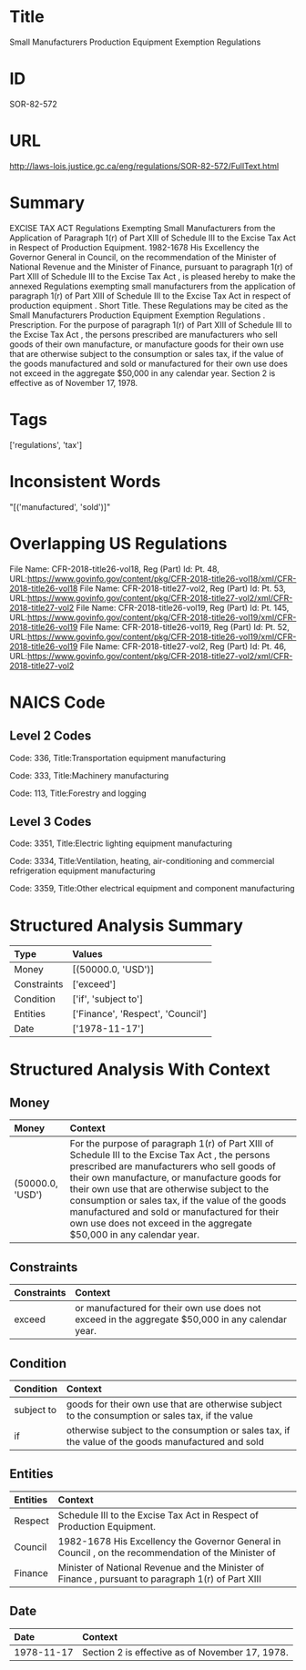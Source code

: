 # Title
Small Manufacturers Production Equipment Exemption Regulations


# ID
SOR-82-572

# URL
http://laws-lois.justice.gc.ca/eng/regulations/SOR-82-572/FullText.html


# Summary
EXCISE TAX ACT Regulations Exempting Small Manufacturers from the Application of Paragraph 1(r) of Part XIII of Schedule III to the Excise Tax Act in Respect of Production Equipment.
1982-1678 His Excellency the Governor General in Council, on the recommendation of the Minister of National Revenue and the Minister of Finance, pursuant to paragraph 1(r) of Part XIII of Schedule III to the  Excise Tax Act , is pleased hereby to make the annexed  Regulations exempting small manufacturers from the application of paragraph 1(r) of Part XIII of Schedule III to the Excise Tax Act in respect of production equipment .
Short Title.
These Regulations may be cited as the  Small Manufacturers Production Equipment Exemption Regulations .
Prescription.
For the purpose of paragraph 1(r) of Part XIII of Schedule III to the  Excise Tax Act , the persons prescribed are manufacturers who sell goods of their own manufacture, or manufacture goods for their own use that are otherwise subject to the consumption or sales tax, if the value of the goods manufactured and sold or manufactured for their own use does not exceed in the aggregate $50,000 in any calendar year.
Section 2 is effective as of November 17, 1978.


# Tags
['regulations', 'tax']


# Inconsistent Words
"[('manufactured', 'sold')]"


# Overlapping US Regulations
File Name: CFR-2018-title26-vol18, Reg (Part) Id: Pt. 48, URL:https://www.govinfo.gov/content/pkg/CFR-2018-title26-vol18/xml/CFR-2018-title26-vol18
File Name: CFR-2018-title27-vol2, Reg (Part) Id: Pt. 53, URL:https://www.govinfo.gov/content/pkg/CFR-2018-title27-vol2/xml/CFR-2018-title27-vol2
File Name: CFR-2018-title26-vol19, Reg (Part) Id: Pt. 145, URL:https://www.govinfo.gov/content/pkg/CFR-2018-title26-vol19/xml/CFR-2018-title26-vol19
File Name: CFR-2018-title26-vol19, Reg (Part) Id: Pt. 52, URL:https://www.govinfo.gov/content/pkg/CFR-2018-title26-vol19/xml/CFR-2018-title26-vol19
File Name: CFR-2018-title27-vol2, Reg (Part) Id: Pt. 46, URL:https://www.govinfo.gov/content/pkg/CFR-2018-title27-vol2/xml/CFR-2018-title27-vol2



# NAICS Code
## Level 2 Codes
Code: 336, Title:Transportation equipment manufacturing

Code: 333, Title:Machinery manufacturing

Code: 113, Title:Forestry and logging




## Level 3 Codes
Code: 3351, Title:Electric lighting equipment manufacturing

Code: 3334, Title:Ventilation, heating, air-conditioning and commercial refrigeration equipment manufacturing

Code: 3359, Title:Other electrical equipment and component manufacturing







# Structured Analysis Summary
| Type        | Values                            |
|:------------|:----------------------------------|
| Money       | [(50000.0, 'USD')]                |
| Constraints | ['exceed']                        |
| Condition   | ['if', 'subject to']              |
| Entities    | ['Finance', 'Respect', 'Council'] |
| Date        | ['1978-11-17']                    |


# Structured Analysis With Context
 


## Money
| Money            | Context                                                                                                                                                                                                                                                                                                                                                                                                                       |
|:-----------------|:------------------------------------------------------------------------------------------------------------------------------------------------------------------------------------------------------------------------------------------------------------------------------------------------------------------------------------------------------------------------------------------------------------------------------|
| (50000.0, 'USD') | For the purpose of paragraph 1(r) of Part XIII of Schedule III to the  Excise Tax Act , the persons prescribed are manufacturers who sell goods of their own manufacture, or manufacture goods for their own use that are otherwise subject to the consumption or sales tax, if the value of the goods manufactured and sold or manufactured for their own use does not exceed in the aggregate $50,000 in any calendar year. |


## Constraints
| Constraints   | Context                                                                                           |
|:--------------|:--------------------------------------------------------------------------------------------------|
| exceed        | or manufactured for their own use does not exceed  in the aggregate $50,000 in any calendar year. |


## Condition
| Condition   | Context                                                                                            |
|:------------|:---------------------------------------------------------------------------------------------------|
| subject to  | goods for their own use that are otherwise subject to the consumption or sales tax, if the value   |
| if          | otherwise subject to the consumption or sales tax, if the value of the goods manufactured and sold |


## Entities
| Entities   | Context                                                                                              |
|:-----------|:-----------------------------------------------------------------------------------------------------|
| Respect    | Schedule III to the Excise Tax Act in Respect  of Production Equipment.                              |
| Council    | 1982-1678 His Excellency the Governor General in  Council , on the recommendation of the Minister of |
| Finance    | Minister of National Revenue and the Minister of Finance , pursuant to paragraph 1(r) of Part XIII   |


## Date
| Date       | Context                                         |
|:-----------|:------------------------------------------------|
| 1978-11-17 | Section 2 is effective as of November 17, 1978. |


